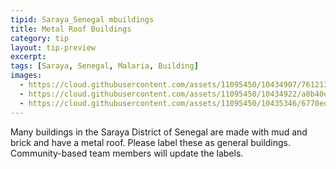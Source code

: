 ```yaml
---
tipid: Saraya_Senegal mbuildings
title: Metal Roof Buildings
category: tip
layout: tip-preview
excerpt:
tags: [Saraya, Senegal, Malaria, Building]
images:
  - https://cloud.githubusercontent.com/assets/11095450/10434907/761213ae-70ea-11e5-9798-f8c1247d568e.png
  - https://cloud.githubusercontent.com/assets/11095450/10434922/a8b40e5c-70ea-11e5-95d2-f18625192003.png
  - https://cloud.githubusercontent.com/assets/11095450/10435346/6770ed5e-70ed-11e5-9922-eebebf6da9ca.jpg
---
```


Many buildings in the Saraya District of Senegal are made with mud and brick and have a metal roof. Please label these as general buildings. Community-based team members will update the labels. 

